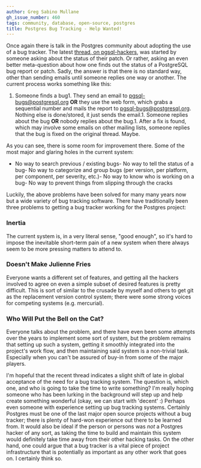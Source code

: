 ```yaml
---
author: Greg Sabino Mullane
gh_issue_number: 460
tags: community, database, open-source, postgres
title: Postgres Bug Tracking - Help Wanted!
---
```




Once again there is talk in the Postgres community about adopting the use of a bug tracker. The latest [thread, on pgsql-hackers](http://postgresql.1045698.n5.nabble.com/How-can-I-check-the-treatment-of-bug-fixes-td4431752.html), was started by someone asking about the status of their patch. Or rather, asking an even better meta-question about how one finds out the status of a PostgreSQL bug report or patch. Sadly, the answer is that there is no standard way, other than sending emails until someone replies one way or another. The current process works something like this:

1. Someone finds a bug1. They send an email to pgsql-bugs@postgresql.org **OR** they use the web form, which grabs a sequential number and mails the report to pgsql-bugs@postgresql.org. Nothing else is done/stored, it just sends the email.1. Someone replies about the bug **OR** nobody replies about the bug.1. After a fix is found, which may involve some emails on other mailing lists, someone replies that the bug is fixed on the original thread. Maybe.

As you can see, there is some room for improvement there. Some of the most major and glaring holes in the current system:

- No way to search previous / existing bugs- No way to tell the status of a bug- No way to categorize and group bugs (per version, per platform, per component, per severity, etc.)- No way to know who is working on a bug- No way to prevent things from slipping through the cracks

Luckily, the above problems have been solved for many many years now but a wide variety of bug tracking software. There have traditionally been three problems to getting a bug tracker working for the Postgres
project:

### Inertia

The current system is, in a very literal sense, "good enough", so it's hard to impose the inevitable short-term pain of a new system when there always seem to be more pressing matters to attend to.

### Doesn't Make Julienne Fries

Everyone wants a different set of features, and getting all the hackers involved to agree on even a simple subset of desired features is pretty difficult. This is sort of similar to the crusade by myself and others to get git as the replacement version control system; there were some strong voices for competing systems (e.g. mercurial).

### Who Will Put the Bell on the Cat?

Everyone talks about the problem, and there have even been some attempts over the years to implement some sort of system, but the problem remains that setting up such a system, getting it smoothly integrated into the project's work flow, and then maintaining said system is a non-trivial task. Especially when you can't be assured of buy-in from some of the major players.

I'm hopeful that the recent thread indicates a slight shift of late in global acceptance of the need for a bug tracking system. The question is, which one, and who is going to take the time to write something? I'm really hoping
someone who has been lurking in the background will step up and help create something wonderful (okay, we can start with 'decent' :) Perhaps even someone with experience setting up bug tracking systems. Certainly Postgres must be one of the last major open source projects without a bug tracker; there is plenty of hard-won experience out there to be learned from. It would also be ideal if the person or persons was *not* a Postgres hacker of any sort, as taking the time to build and maintain this system would definitely take time away from their other hacking tasks. On the other hand, one could argue that a bug tracker is a vital piece of project infrastructure that is potentially as important as any other work that goes on. I certainly think so.



